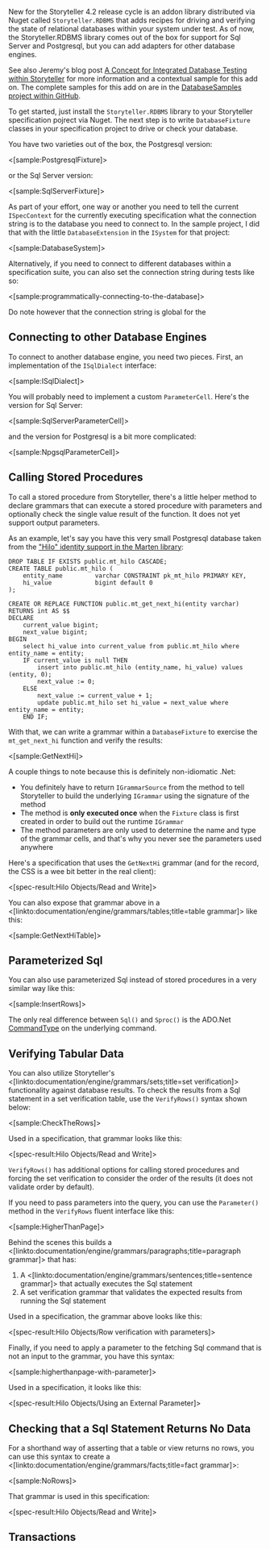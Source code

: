 <!--title: Relational Databases -->

New for the Storyteller 4.2 release cycle is an addon library distributed via Nuget called `Storyteller.RDBMS` that adds recipes for driving
and verifying the state of relational databases within your system under test. As of now, the Storyteller.RDBMS library
comes out of the box for support for Sql Server and Postgresql, but you can add adapters for other database engines.

See also Jeremy's blog post [A Concept for Integrated Database Testing within Storyteller](https://jeremydmiller.com/2017/03/06/a-concept-for-integrated-database-testing-within-storyteller/) for more information and a contextual sample for this add on. The complete samples for this add on are in the [DatabaseSamples project within GitHub](https://github.com/storyteller/Storyteller/tree/master/src/DatabaseSamples).

To get started, just install the `Storyteller.RDBMS` library to your Storyteller specification pojrect via Nuget. The next step
is to write `DatabaseFixture` classes in your specification project to drive or check your database.

You have two varieties out of the box, the Postgresql version:

<[sample:PostgresqlFixture]>

or the Sql Server version:

<[sample:SqlServerFixture]>

As part of your effort, one way or another you need to tell the current `ISpecContext` for the currently executing specification
what the connection string is to the database you need to connect to. In the sample project, I did that with the little `DatabaseExtension`
in the `ISystem` for that project:

<[sample:DatabaseSystem]>

Alternatively, if you need to connect to different databases within a specification suite, you can also set the
connection string during tests like so:

<[sample:programmatically-connecting-to-the-database]>

Do note however that the connection string is global for the 

## Connecting to other Database Engines

To connect to another database engine, you need two pieces. First, an implementation of the `ISqlDialect` interface:

<[sample:ISqlDialect]>

You will probably need to implement a custom `ParameterCell`. Here's the version for Sql Server:

<[sample:SqlServerParameterCell]>

and the version for Postgresql is a bit more complicated:

<[sample:NpgsqlParameterCell]>


## Calling Stored Procedures

To call a stored procedure from Storyteller, there's a little helper method to declare grammars that can execute a stored procedure with parameters and optionally check the single value result of the function. It does not yet support output parameters.

As an example, let's say you have this very small Postgresql database taken from the ["Hilo" identity support
in the Marten library](http://jasperfx.github.io/marten/documentation/documents/identity/sequential/):

```
DROP TABLE IF EXISTS public.mt_hilo CASCADE;
CREATE TABLE public.mt_hilo (
	entity_name			varchar CONSTRAINT pk_mt_hilo PRIMARY KEY,
	hi_value			bigint default 0
);

CREATE OR REPLACE FUNCTION public.mt_get_next_hi(entity varchar) RETURNS int AS $$
DECLARE
	current_value bigint;
	next_value bigint;
BEGIN
	select hi_value into current_value from public.mt_hilo where entity_name = entity;
	IF current_value is null THEN
		insert into public.mt_hilo (entity_name, hi_value) values (entity, 0);
		next_value := 0;
	ELSE
		next_value := current_value + 1;
		update public.mt_hilo set hi_value = next_value where entity_name = entity;
	END IF;
```

With that, we can write a grammar within a `DatabaseFixture` to exercise the `mt_get_next_hi` function and verify the results:

<[sample:GetNextHi]>

A couple things to note because this is definitely non-idiomatic .Net:

* You definitely have to return `IGrammarSource` from the method to tell Storyteller to build the underlying
  `IGrammar` using the signature of the method
* The method is **only executed once** when the `Fixture` class is first created in order to build out the runtime `IGrammar`
* The method parameters are only used to determine the name and type of the grammar cells, and that's why you never see the 
  parameters used anywhere

Here's a specification that uses the `GetNextHi` grammar (and for the record, the CSS is a wee bit better in the real client):

<[spec-result:Hilo Objects/Read and Write]>

You can also expose that grammar above in a <[linkto:documentation/engine/grammars/tables;title=table grammar]> like this:

<[sample:GetNextHiTable]>


## Parameterized Sql

You can also use parameterized Sql instead of stored procedures in a very similar way like this:

<[sample:InsertRows]>

The only real difference between `Sql()` and `Sproc()` is the ADO.Net [CommandType](https://msdn.microsoft.com/en-us/library/system.data.commandtype(v=vs.110).aspx) on the underlying command.


## Verifying Tabular Data

You can also utilize Storyteller's <[linkto:documentation/engine/grammars/sets;title=set verification]> functionality against database results. To check the results from a Sql statement in a set verification table, use the `VerifyRows()` syntax shown below:

<[sample:CheckTheRows]>

Used in a specification, that grammar looks like this:

<[spec-result:Hilo Objects/Read and Write]>

`VerifyRows()` has additional options for calling stored procedures and forcing the set verification to consider the order of the results 
(it does not validate order by default).

If you need to pass parameters into the query, you can use the `Parameter()` method in the `VerifyRows` fluent interface like this:

<[sample:HigherThanPage]>

Behind the scenes this builds a <[linkto:documentation/engine/grammars/paragraphs;title=paragraph grammar]> that has:

1. A <[linkto:documentation/engine/grammars/sentences;title=sentence grammar]> that actually executes the Sql statement
1. A set verification grammar that validates the expected results from running the Sql statement

Used in a specification, the grammar above looks like this:

<[spec-result:Hilo Objects/Row verification with parameters]>

Finally, if you need to apply a parameter to the fetching Sql command that is not an input to the grammar, you have this syntax:

<[sample:higherthanpage-with-parameter]>

Used in a specification, it looks like this:

<[spec-result:Hilo Objects/Using an External Parameter]>


## Checking that a Sql Statement Returns No Data

For a shorthand way of asserting that a table or view returns no rows, you can use this syntax to create
a <[linkto:documentation/engine/grammars/facts;title=fact grammar]>:

<[sample:NoRows]>

That grammar is used in this specification:

<[spec-result:Hilo Objects/Read and Write]>





## Transactions




